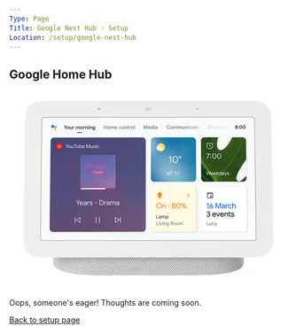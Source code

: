 ```yaml
---
Type: Page
Title: Google Nest Hub - Setup
Location: /setup/google-nest-hub
---
```


## Google Home Hub

<div class="img-container-wide"> <img alt="A picture of the Google Nest Hub" src="https://raw.githubusercontent.com/george-probably/chachanidze.com/main/Images/setup/google-nest-hub.webp"> </div>

Oops, someone's eager! Thoughts are coming soon.

[Back to setup page](/setup)